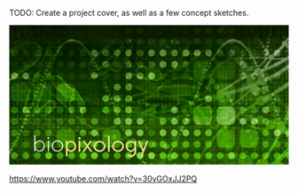 TODO: Create a project cover, as well as a few concept sketches.

![Example Image](../project_images/cover.jpg?raw=true "Example Image")

https://www.youtube.com/watch?v=30yGOxJJ2PQ
